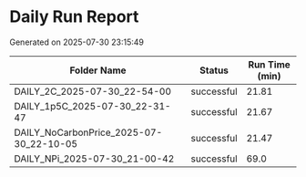 # Daily Run Report
Generated on 2025-07-30 23:15:49

| Folder Name | Status     | Run Time (min) |
|-------------|------------|----------------|
| DAILY_2C_2025-07-30_22-54-00 | successful | 21.81 |
| DAILY_1p5C_2025-07-30_22-31-47 | successful | 21.67 |
| DAILY_NoCarbonPrice_2025-07-30_22-10-05 | successful | 21.47 |
| DAILY_NPi_2025-07-30_21-00-42 | successful | 69.0 |